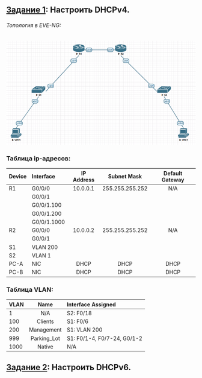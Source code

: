 ## [Задание 1](7.4.2%20Lab%20-%20Implement%20DHCPv4.docx): Настроить DHCPv4.

###### Топология в EVE-NG:

![](topology.png)

### Таблица ip-адресов:
| Device	| Interface	| IP Address	| Subnet Mask	| Default Gateway |
|:-|:-|:-:|:-:|:-:|
|R1|G0/0/0|10.0.0.1|255.255.255.252|N/A|
||G0/0/1||||
||G0/0/1.100||||
||G0/0/1.200||||
||G0/0/1.1000||||
|R2|G0/0/0|10.0.0.2|255.255.255.252|N/A|
||G0/0/1|||
|S1|VLAN 200||||
|S2|VLAN 1||||
|PC-A|NIC|DHCP|DHCP|DHCP|
|PC-B|NIC|DHCP|DHCP|DHCP|

### Таблица VLAN:
| VLAN	| Name	|Interface Assigned|
|:-|:-:|:-|
|1|N/A|S2: F0/18|
|100|Clients|S1: F0/6|
|200|Management|S1: VLAN 200 |
|999|Parking_Lot|S1: F0/1-4, F0/7-24, G0/1-2|
|1000|Native|N/A|


## [Задание 2](https://github.com/lupus23ua/otus-neteng/blob/main/labs/04%20DHCP/8.5.1%20Lab%20-%20Configure%20DHCPv6.docx): Настроить DHCPv6.
